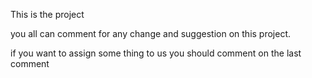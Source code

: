 This is the project 

you all can comment for any change and suggestion on this project.

if you want to assign some thing to us you should comment on the last comment 